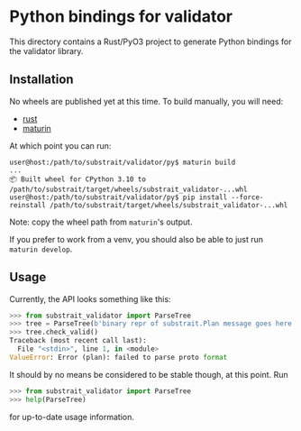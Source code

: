# Python bindings for validator

This directory contains a Rust/PyO3 project to generate Python bindings for the
validator library.

## Installation

No wheels are published yet at this time. To build manually, you will need:

 - [rust](https://www.rust-lang.org/tools/install)
 - [maturin](https://github.com/PyO3/maturin)

At which point you can run:

```console
user@host:/path/to/substrait/validator/py$ maturin build
...
📦 Built wheel for CPython 3.10 to /path/to/substrait/target/wheels/substrait_validator-...whl
user@host:/path/to/substrait/validator/py$ pip install --force-reinstall /path/to/substrait/target/wheels/substrait_validator-...whl
```

Note: copy the wheel path from `maturin`'s output.

If you prefer to work from a venv, you should also be able to just run `maturin develop`.

## Usage

Currently, the API looks something like this:

```python
>>> from substrait_validator import ParseTree
>>> tree = ParseTree(b'binary repr of substrait.Plan message goes here')
>>> tree.check_valid()
Traceback (most recent call last):
  File "<stdin>", line 1, in <module>
ValueError: Error (plan): failed to parse proto format
```

It should by no means be considered to be stable though, at this point. Run

```python
>>> from substrait_validator import ParseTree
>>> help(ParseTree)
```

for up-to-date usage information.
